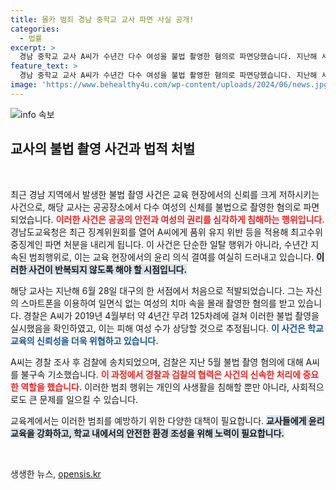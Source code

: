 ```yaml
---
title: 몰카 범죄 경남 중학교 교사 파면 사실 공개!
categories:
  - 법률
excerpt: >
  경남 중학교 교사 A씨가 수년간 다수 여성을 불법 촬영한 혐의로 파면당했습니다. 지난해 서점에서의 충격적인 사건이 결국 중징계로 이어진 이번 사건, 그 배경과 파장은? 클릭해 상세를 확인하세요!
feature_text: >
  경남 중학교 교사 A씨가 수년간 다수 여성을 불법 촬영한 혐의로 파면당했습니다. 지난해 서점에서의 충격적인 사건이 결국 중징계로 이어진 이번 사건, 그 배경과 파장은? 클릭해 상세를 확인하세요!
image: 'https://www.behealthy4u.com/wp-content/uploads/2024/06/news.jpg'
---
```


<p><img src="https://www.behealthy4u.com/wp-content/uploads/2024/06/news.jpg" alt="info 속보" /></p>

<h2 data-ke-size="size26">교사의 불법 촬영 사건과 법적 처벌</h2>

<p data-ke-size="size16">&nbsp;</p>

<p>최근 경남 지역에서 발생한 불법 촬영 사건은 교육 현장에서의 신뢰를 크게 저하시키는 사건으로, 해당 교사는 공공장소에서 다수 여성의 신체를 불법으로 촬영한 혐의로 파면되었습니다. <b><span style="color: #ee2323;">이러한 사건은 공공의 안전과 여성의 권리를 심각하게 침해하는 행위입니다.</span></b> 경남도교육청은 최근 징계위원회를 열어 A씨에게 품위 유지 위반 등을 적용해 최고수위 중징계인 파면 처분을 내리게 됩니다. 이 사건은 단순한 일탈 행위가 아니라, 수년간 지속된 범죄행위로, 이는 교육 현장에서의 윤리 의식 결여를 여실히 드러내고 있습니다. <b><span style="background-color: #21538527;">이러한 사건이 반복되지 않도록 해야 할 시점입니다.</span></b></p>

<p>해당 교사는 지난해 6월 28일 대구의 한 서점에서 처음으로 적발되었습니다. 그는 자신의 스마트폰을 이용하여 일면식 없는 여성의 치마 속을 몰래 촬영한 혐의를 받고 있습니다. 경찰은 A씨가 2019년 4월부터 약 4년간 무려 125차례에 걸쳐 이러한 불법 촬영을 실시했음을 확인하였고, 이는 피해 여성 수가 상당할 것으로 추정됩니다. <b><span style="color: #1a5490;">이 사건은 학교 교육의 신뢰성을 더욱 위협하고 있습니다.</span></b></p>

<p>A씨는 경찰 조사 후 검찰에 송치되었으며, 검찰은 지난 5월 불법 촬영 혐의에 대해 A씨를 불구속 기소했습니다. <b><span style="color: #ee2323;">이 과정에서 경찰과 검찰의 협력은 사건의 신속한 처리에 중요한 역할을 했습니다.</span></b> 이러한 범죄 행위는 개인의 사생활을 침해할 뿐만 아니라, 사회적으로도 큰 문제를 일으킬 수 있습니다.</p>

<p>교육계에서는 이러한 범죄를 예방하기 위한 다양한 대책이 필요합니다. <b><span style="background-color: #21538527;">교사들에게 윤리 교육을 강화하고, 학교 내에서의 안전한 환경 조성을 위해 노력이 필요합니다.</span></b></p>

<p data-ke-size="size16">&nbsp;</p>
생생한 뉴스, <a href="https://opensis.kr" rel="dofollow">opensis.kr</a>


